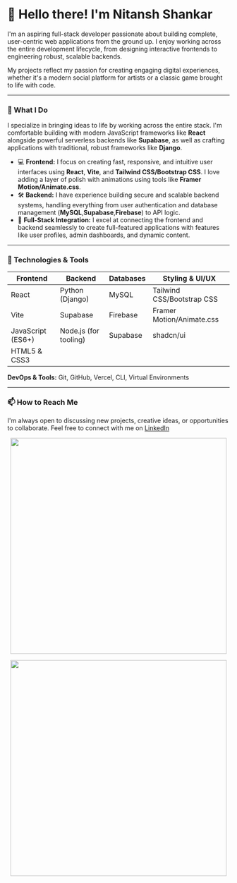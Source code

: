 # 👋 Hello there! I'm Nitansh Shankar

I'm an aspiring full-stack developer passionate about building complete, user-centric web applications from the ground up. I enjoy working across the entire development lifecycle, from designing interactive frontends to engineering robust, scalable backends.

My projects reflect my passion for creating engaging digital experiences, whether it's a modern social platform for artists or a classic game brought to life with code.

---

### 🚀 What I Do

I specialize in bringing ideas to life by working across the entire stack. I'm comfortable building with modern JavaScript frameworks like **React** alongside powerful serverless backends like **Supabase**, as well as crafting applications with traditional, robust frameworks like **Django**.

- 💻 **Frontend:** I focus on creating fast, responsive, and intuitive user interfaces using **React**, **Vite**, and **Tailwind CSS/Bootstrap CSS**. I love adding a layer of polish with animations using tools like **Framer Motion/Animate.css**.
- 🛠️ **Backend:** I have experience building secure and scalable backend systems, handling everything from user authentication and database management (**MySQL**,**Supabase**,**Firebase**) to API logic.
- 🎨 **Full-Stack Integration:** I excel at connecting the frontend and backend seamlessly to create full-featured applications with features like user profiles, admin dashboards, and dynamic content.

---

### 🔧 Technologies & Tools



| Frontend           | Backend                | Databases        | Styling & UI/UX                |
| ------------------ | ---------------------- | ---------------- | -------------------------------|
| React              | Python (Django)        |  MySQL           | Tailwind CSS/Bootstrap CSS     |
| Vite               | Supabase               |  Firebase        | Framer Motion/Animate.css      |
| JavaScript (ES6+)  | Node.js (for tooling)  |  Supabase        |  shadcn/ui                     |
| HTML5 & CSS3       |                        |                  |                                |



**DevOps & Tools:** Git, GitHub, Vercel, CLI, Virtual Environments

---

### 📫 How to Reach Me

I'm always open to discussing new projects, creative ideas, or opportunities to collaborate. Feel free to connect with me on [LinkedIn](https://www.linkedin.com/in/shankarnitansh/)

<div align="center">

<img src="https://github-readme-stats.vercel.app/api?username=BIJJUDAMA&theme=solarized-dark&show_icons=true&hide_border=true&count_private=true" width="490"><br>

<img src="https://github-readme-stats.vercel.app/api/top-langs/?username=BIJJUDAMA&theme=solarized-dark&show_icons=true&hide_border=true&layout=compact&card_width=490" width="490" >

</div>
